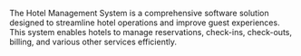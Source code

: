 The Hotel Management System is a comprehensive software solution designed to streamline hotel operations and improve guest experiences. 
This system enables hotels to manage reservations, check-ins, check-outs, billing, and various other services efficiently.
